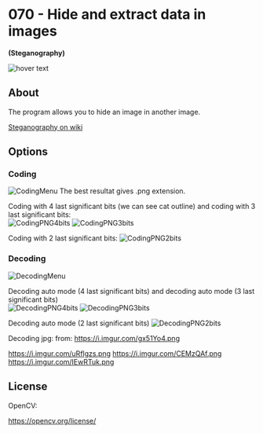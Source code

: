 <h1>070 - Hide and extract data in images</h1>
<b>(Steganography)</b>
<p></p>
<img src="https://img.shields.io/badge/C++-17 | opencv-blue" title="hover text">
<p></p>

<h2>About</h2>
The program allows you to hide an image in another image.
<p><a href="https://en.wikipedia.org/wiki/Steganography">Steganography on wiki</a></p>

<h2>Options</h2>
<h3>Coding</h3>


<img src="https://i.imgur.com/eils1N7.png" alt="CodingMenu" class="center">
The best resultat gives .png extension.

Coding with 4 last significant bits (we can see cat outline) and coding with 3 last significant bits:  
<img src="https://i.imgur.com/Td6Xth8.png" alt="CodingPNG4bits">      <img src="https://i.imgur.com/aWBNIgI.png" alt="CodingPNG3bits">
<p></p>
Coding with 2 last significant bits: 
<img src="https://i.imgur.com/hJABoe8.png" alt="CodingPNG2bits" class="right">


<h3>Decoding</h3>


<img src="https://i.imgur.com/heDjKZ2.png" alt="DecodingMenu" class="center">

Decoding auto mode  (4 last significant bits) and decoding auto mode  (3 last significant bits)   
<img src="https://i.imgur.com/rrvsMbn.png" alt="DecodingPNG4bits">  <img src="https://i.imgur.com/JsjqRc7.png" alt="DecodingPNG3bits">
<p></p>
Decoding auto mode  (2 last significant bits) 
<img src="https://i.imgur.com/WGCBd3y.png" alt="DecodingPNG2bits" class="center">

Decoding jpg:
from:
https://i.imgur.com/gx51Yo4.png

https://i.imgur.com/uRflgzs.png
https://i.imgur.com/CEMzQAf.png
https://i.imgur.com/IEwRTuk.png
<h2>License</h2>
OpenCV:
<p><a href="https://opencv.org/license/">https://opencv.org/license/</a></p>
